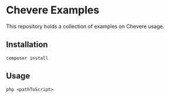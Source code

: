 # Chevere Examples

This repository holds a collection of examples on Chevere usage.

## Installation

```shell
composer install
```

## Usage

```shell
php <pathToScript>
```